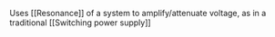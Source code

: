 Uses [[Resonance]] of a system to amplify/attenuate voltage, as in a traditional [[Switching power supply]]